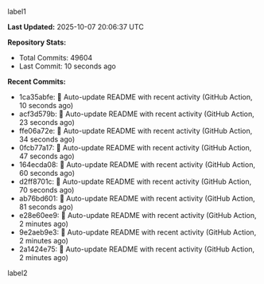 
label1 
<!-- ACTIVITY_START -->
**Last Updated:** 2025-10-07 20:06:37 UTC

**Repository Stats:**
- Total Commits: 49604
- Last Commit: 10 seconds ago

**Recent Commits:**
- 1ca35abfe: 🤖 Auto-update README with recent activity (GitHub Action, 10 seconds ago)
- acf3d579b: 🤖 Auto-update README with recent activity (GitHub Action, 23 seconds ago)
- ffe06a72e: 🤖 Auto-update README with recent activity (GitHub Action, 34 seconds ago)
- 0fcb77a17: 🤖 Auto-update README with recent activity (GitHub Action, 47 seconds ago)
- 164ecda08: 🤖 Auto-update README with recent activity (GitHub Action, 60 seconds ago)
- d2ff8701c: 🤖 Auto-update README with recent activity (GitHub Action, 70 seconds ago)
- ab76bd601: 🤖 Auto-update README with recent activity (GitHub Action, 81 seconds ago)
- e28e60ee9: 🤖 Auto-update README with recent activity (GitHub Action, 2 minutes ago)
- 9e2aeb9e3: 🤖 Auto-update README with recent activity (GitHub Action, 2 minutes ago)
- 2a1424e75: 🤖 Auto-update README with recent activity (GitHub Action, 2 minutes ago)
<!-- ACTIVITY_END -->

label2
